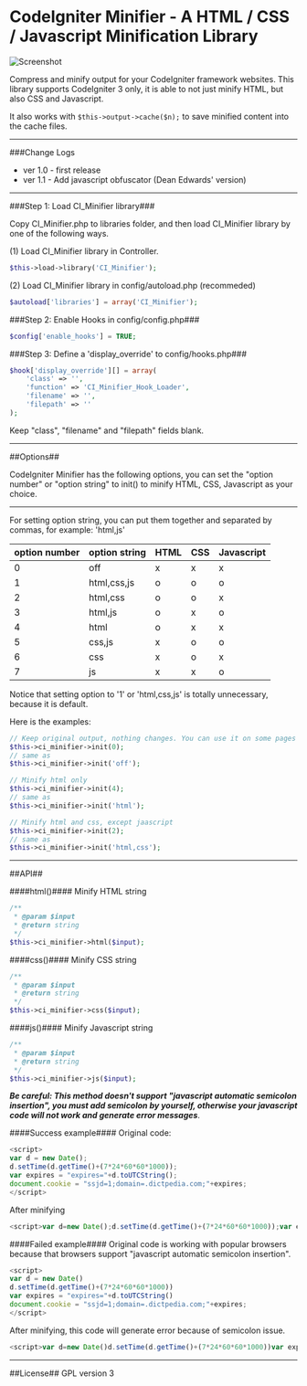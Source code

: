 # CodeIgniter Minifier - A HTML / CSS / Javascript Minification Library

![Screenshot](http://i.imgur.com/L5Cps84.png)


Compress and minify output for your CodeIgniter framework websites. This library supports CodeIgniter 3 only, it is able to not just minify HTML, but also CSS and Javascript.

It also works with `$this->output->cache($n);` to save minified content into the cache files.

------------------------------------
###Change Logs
* ver 1.0 - first release
* ver 1.1 - Add javascript obfuscator (Dean Edwards' version)

--------------------------------------

###Step 1: Load CI_Minifier library###

Copy CI_Minifier.php to libraries folder, and then load CI_Minifier library by one of the following ways.


(1) Load CI_Minifier library in Controller.
```php
$this->load->library('CI_Minifier');
```
(2) Load CI_Minifier library in config/autoload.php (recommeded)
```php
$autoload['libraries'] = array('CI_Minifier');
```

###Step 2: Enable Hooks in config/config.php###
```php
$config['enable_hooks'] = TRUE;
```
###Step 3: Define a 'display_override' to config/hooks.php###
```php
$hook['display_override'][] = array(
    'class' => '',
    'function' => 'CI_Minifier_Hook_Loader',
    'filename' => '',
    'filepath' => ''
);
```
Keep "class", "filename" and "filepath" fields blank. 

----------------------------------------
##Options##

CodeIgniter Minifier has the following options, you can set the "option number" or "option string" to init() to minify HTML, CSS, Javascript as your choice. 

------------------------

For setting option string, you can put them together and separated by commas, for example: 'html,js'

| option number  | option string | HTML | CSS | Javascript |
| ------------- | ------------- | ------------- | ------------- | ------------- |
| 0 | off | x | x | x |
| 1 | html,css,js | o | o | o |
| 2 | html,css | o | o | x |
| 3 | html,js | o | x | o |
| 4 | html | o | x | x |
| 5 | css,js | x | o | o |
| 6 | css | x | o | x |
| 7 | js | x | x | o |

Notice that setting option to '1' or 'html,css,js' is totally unnecessary, because it is default.

Here is the examples:
```php
// Keep original output, nothing changes. You can use it on some pages you won't minify.
$this->ci_minifier->init(0);
// same as
$this->ci_minifier->init('off');
```
```php
// Minify html only
$this->ci_minifier->init(4); 
// same as
$this->ci_minifier->init('html'); 
```
```php
// Minify html and css, except jaascript
$this->ci_minifier->init(2);
// same as
$this->ci_minifier->init('html,css'); 
```
--------------------------------------------------
##API##

####html()####
Minify HTML string
```php
/**
 * @param $input
 * @return string
 */
$this->ci_minifier->html($input);
```

####css()####
Minify CSS string
```php
/**
 * @param $input
 * @return string
 */
$this->ci_minifier->css($input);
```

####js()####
Minify Javascript string
```php
/**
 * @param $input
 * @return string
 */
$this->ci_minifier->js($input);
```
***Be careful: This method doesn't support "javascript automatic semicolon insertion", you must add semicolon by yourself, otherwise your javascript code will not work and generate error messages***.

####Success example####
Original code:
```javascript
<script>
var d = new Date();
d.setTime(d.getTime()+(7*24*60*60*1000));
var expires = "expires="+d.toUTCString();
document.cookie = "ssjd=1;domain=.dictpedia.com;"+expires;
</script>
```
After minifying
```javascript
<script>var d=new Date();d.setTime(d.getTime()+(7*24*60*60*1000));var expires="expires="+d.toUTCString();document.cookie="ssjd=1;domain=.dictpedia.com;"+expires;</script>
```
####Failed example####
Original code is working with popular browsers because that browsers support "javascript automatic semicolon insertion".
```javascript
<script>
var d = new Date()
d.setTime(d.getTime()+(7*24*60*60*1000))
var expires = "expires="+d.toUTCString()
document.cookie = "ssjd=1;domain=.dictpedia.com;"+expires;
</script>
```
After minifying, this code will generate error because of semicolon issue.
```javascript
<script>var d=new Date()d.setTime(d.getTime()+(7*24*60*60*1000))var expires="expires="+d.toUTCString()document.cookie="ssjd=1;domain=.dictpedia.com;"+expires;</script>
```

---------------------------------------------
##License##
GPL version 3


